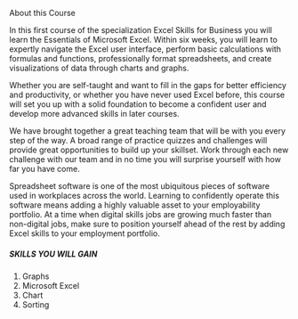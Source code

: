 About this Course

In this first course of the specialization Excel Skills for Business you will learn the Essentials of Microsoft Excel. Within six weeks, you will learn to expertly navigate the Excel user interface, perform basic calculations with formulas and functions, professionally format spreadsheets, and create visualizations of data through charts and graphs.

Whether you are self-taught and want to fill in the gaps for better efficiency and productivity, or whether you have never used Excel before, this course will set you up with a solid foundation to become a confident user and develop more advanced skills in later courses. 

We have brought together a great teaching team that will be with you every step of the way. A broad range of practice quizzes and challenges will provide great opportunities to build up your skillset. Work through each new challenge with our team and in no time you will surprise yourself with how far you have come. 

Spreadsheet software is one of the most ubiquitous pieces of software used in workplaces across the world. Learning to confidently operate this software means adding a highly valuable asset to your employability portfolio. At a time when digital skills jobs are growing much faster than non-digital jobs, make sure to position yourself ahead of the rest by adding Excel skills to your employment portfolio.

##### SKILLS YOU WILL GAIN
1. Graphs
2. Microsoft Excel
3. Chart
4. Sorting
